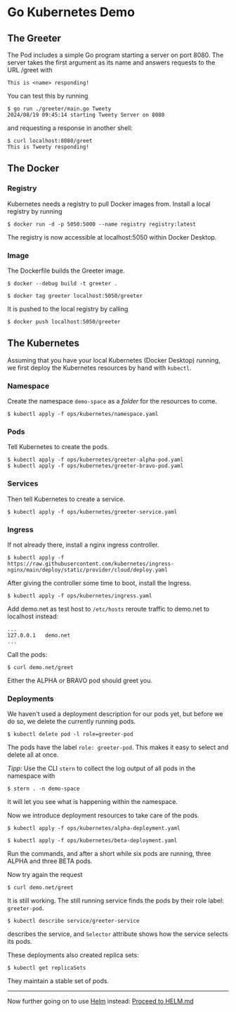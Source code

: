 # Go Kubernetes Demo

## The Greeter

The Pod includes a simple Go program starting a server on port 8080.
The server takes the first argument as its name and answers requests
to the URL /greet with

    This is <name> responding!

You can test this by running

    $ go run ./greeter/main.go Tweety
    2024/08/19 09:45:14 starting Tweety Server on 8080

and requesting a response in another shell:

    $ curl localhost:8080/greet
    This is Tweety responding!

## The Docker

### Registry

Kubernetes needs a registry to pull Docker images from.
Install a local registry by running

    $ docker run -d -p 5050:5000 --name registry registry:latest

The registry is now accessible at localhost:5050 within Docker Desktop.

### Image

The Dockerfile builds the Greeter image.

    $ docker --debug build -t greeter .

    $ docker tag greeter localhost:5050/greeter

It is pushed to the local registry by calling

    $ docker push localhost:5050/greeter

## The Kubernetes

Assuming that you have your local Kubernetes (Docker Desktop) running,
we first deploy the Kubernetes resources by hand with `kubectl`.

### Namespace

Create the namespace `demo-space` as a _folder_ for the resources to come.

    $ kubectl apply -f ops/kubernetes/namespace.yaml

### Pods

Tell Kubernetes to create the pods.

    $ kubectl apply -f ops/kubernetes/greeter-alpha-pod.yaml
    $ kubectl apply -f ops/kubernetes/greeter-bravo-pod.yaml

### Services

Then tell Kubernetes to create a service.

    $ kubectl apply -f ops/kubernetes/greeter-service.yaml

### Ingress

If not already there, install a nginx ingress controller.

    $ kubectl apply -f https://raw.githubusercontent.com/kubernetes/ingress-nginx/main/deploy/static/provider/cloud/deploy.yaml

After giving the controller some time to boot, install the Ingress.

    $ kubectl apply -f ops/kubernetes/ingress.yaml

Add demo.net as test host to `/etc/hosts` reroute traffic to demo.net to localhost instead:

    ...
    127.0.0.1   demo.net
    ...

Call the pods:

    $ curl demo.net/greet

Either the ALPHA or BRAVO pod should greet you.

### Deployments

We haven't used a deployment description for our pods yet, but before we do so,
we delete the currently running pods.

    $ kubectl delete pod -l role=greeter-pod

The pods have the label `role: greeter-pod`.
This makes it easy to select and delete all at once.

_Tipp_: Use the CLI `stern` to collect the log output of all pods in the namespace with

    $ stern . -n demo-space

It will let you see what is happening within the namespace.

Now we introduce deployment resources to take care of the pods.

    $ kubectl apply -f ops/kubernetes/alpha-deployment.yaml

    $ kubectl apply -f ops/kubernetes/beta-deployment.yaml

Run the commands, and after a short while six pods are running,
three ALPHA and three BETA pods.

Now try again the request

    $ curl demo.net/greet

It is still working.
The still running service finds the pods by their role label:
`greeter-pod`.

    $ kubectl describe service/greeter-service

describes the service, and `Selector` attribute shows how the service selects its pods.

These deployments also created replica sets:

    $ kubectl get replicaSets

They maintain a stable set of pods.

---

Now further going on to use [Helm](https://helm.sh/docs/) instead: [Proceed to HELM.md](ops/helm/HELM.md) 